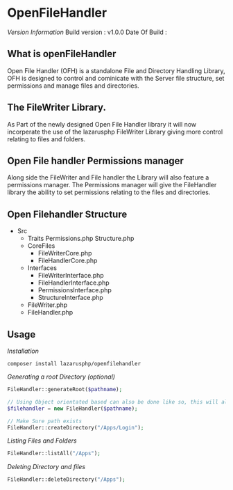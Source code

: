 # OpenFileHandler

*Version Information*
Build version : v1.0.0
Date Of Build : 

## What is openFileHandler
Open File Handler (OFH) is a standalone File and Directory Handling Library, OFH is designed to control and cominicate with the Server file structure, set permissions and manage files and directories.

## The FileWriter Library.
As Part of the newly designed Open File Handler library it will now incorperate the use of the lazarusphp FileWriter Library giving more control relating to files and folders.

## Open File handler Permissions manager
Along side the FileWriter and File handler the Library will also feature a permissions manager. The Permissions manager will give the FileHandler library the ability to set permissions relating to the files and directories.

## Open Filehandler Structure

* Src
    * Traits
        Permissions.php
        Structure.php
    * CoreFiles
        * FileWriterCore.php
        * FileHandlerCore.php
    * Interfaces
        * FileWriterInterface.php
        * FileHandlerInterface.php
        * PermissionsInterface.php
        * StructureInterface.php
    * FileWriter.php
    * FileHandler.php


## Usage

*Installation*

```
composer install lazarusphp/openfilehandler
```

*Generating a root Directory (optional)*

```php
FileHandler::generateRoot($pathname);

// Using Object orientated based can also be done like so, this will also Handle Generate Root.
$filehandler = new FileHandler($pathname);
```

```php
// Make Sure path exists
FileHandler::createDirectory("/Apps/Login");
```

*Listing Files and Folders*

```php
FileHandler::listAll("/Apps");
```

*Deleting Directory and files*

```php
FileHandler::deleteDirectory("/Apps");
```